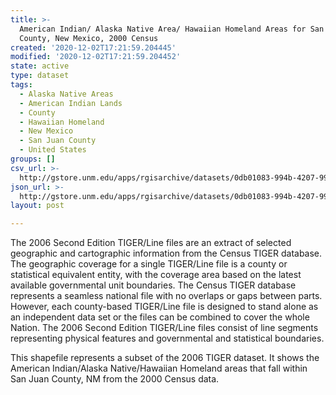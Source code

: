 ```yaml
---
title: >-
  American Indian/ Alaska Native Area/ Hawaiian Homeland Areas for San Juan
  County, New Mexico, 2000 Census
created: '2020-12-02T17:21:59.204445'
modified: '2020-12-02T17:21:59.204452'
state: active
type: dataset
tags:
  - Alaska Native Areas
  - American Indian Lands
  - County
  - Hawaiian Homeland
  - New Mexico
  - San Juan County
  - United States
groups: []
csv_url: >-
  http://gstore.unm.edu/apps/rgisarchive/datasets/0db01083-994b-4207-99fc-d7106f16dc09/tgr2006se_sanj_aianhh00.derived.csv
json_url: >-
  http://gstore.unm.edu/apps/rgisarchive/datasets/0db01083-994b-4207-99fc-d7106f16dc09/tgr2006se_sanj_aianhh00.derived.json
layout: post

---
```

The 2006 Second Edition  TIGER/Line files are an extract of selected geographic and cartographic information from the Census TIGER database.  The geographic coverage for a single TIGER/Line file is a county or statistical equivalent entity, with the coverage area based on the latest available governmental unit boundaries.  The Census TIGER database represents a seamless national file with no overlaps or gaps between parts.  However, each county-based TIGER/Line file is designed to stand alone as an independent data set or the files can be combined to cover the whole Nation.  The 2006 Second Edition  TIGER/Line files consist of line segments representing physical features and governmental and statistical boundaries.  

This shapefile represents a subset of the 2006 TIGER dataset. It shows the American Indian/Alaska Native/Hawaiian Homeland areas that fall within San Juan County, NM from the 2000 Census data.
